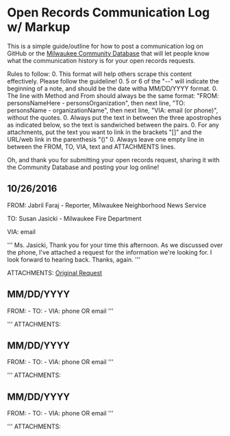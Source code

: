 Open Records Communication Log w/ Markup
=============

This is a simple guide/outline for how to post a communication log on GitHub or the [Milwaukee Community Database](http://mkecommunitydata.com) that will let people know what the communication history is for your open records requests.

Rules to follow:
0. This format will help others scrape this content effectively. Please follow the guideline!
0. 5 or 6 of the "--" will indicate the beginning of a note, and should be the date witha MM/DD/YYYY format.
0. The line with Method and From should always be the same format: "FROM: personsNameHere - personsOrganization", then next line, "TO: personsName - organizationName", then next line, "VIA: email (or phone)", without the quotes.
0. Always put the text in between the three apostrophes as indicated below, so the text is sandwiched between the pairs.
0. For any attachments, put the text you want to link in the brackets "[]" and the URL/web link in the parenthesis "()"
0. Always leave one empty line in between the FROM, TO, VIA, text and ATTACHMENTS lines.

Oh, and thank you for submitting your open records request, sharing it with the Community Database and posting your log online! 

10/26/2016
------
FROM: Jabril Faraj - Reporter, Milwaukee Neighborhood News Service

TO: Susan Jasicki - Milwaukee Fire Department 

VIA: email

'''
Ms. Jasicki, Thank you for your time this afternoon. As we discussed over the phone, I've attached a request for the information we're looking for. I look forward to hearing back. Thanks, again.
'''

ATTACHMENTS: [Original Request](https://drive.google.com/file/d/0B2qru3lnKLbCMGZpaFMzNHFBOXc/view?usp=sharing)

MM/DD/YYYY
------
FROM: - 
TO: - 
VIA: phone OR email
'''

'''
ATTACHMENTS: []()

MM/DD/YYYY
------
FROM: - 
TO: - 
VIA: phone OR email
'''

'''
ATTACHMENTS: []()

MM/DD/YYYY
------
FROM: - 
TO: - 
VIA: phone OR email
'''

'''
ATTACHMENTS: []()
